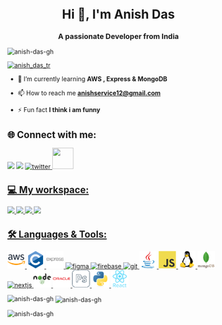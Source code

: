 <h1 align="center">Hi 👋, I'm Anish Das</h1>
<h3 align="center">A passionate Developer from India</h3>
<p align="left"> <img src="https://i.pinimg.com/originals/d5/6d/51/d56d51a1175fb838ee22e6ea336addad.gif" alt="anish-das-gh" /> </p>

<p align="left"> <a href="https://twitter.com/anish_das_tr" target="blank"><img src="https://img.shields.io/twitter/follow/anish_das_tr?logo=twitter&style=for-the-badge" alt="anish_das_tr" /></a> </p>

- 🌱 I’m currently learning **AWS , Express & MongoDB**

- 📫 How to reach me **anishservice12@gmail.com**

- ⚡ Fun fact **I think i am funny**

## 🌐 Connect with me:

<a href="https://www.linkedin.com/in/anish-das-lin/" alt="Anish Das - LinkedIn"><img src="https://img.icons8.com/fluent/48/000000/linkedin.png" ></a> 
<a href="https://www.instagram.com/anish_das_ig/" alt="Anish Das - Instagram"><img src="https://img.icons8.com/fluent/48/000000/instagram-new.png" ></a> 
<a href="https://x.com/Anish_Das_TR" alt="Anish Das - Twitter"><img width="48" height="48" src="https://img.icons8.com/fluency/48/twitter.png" alt="twitter"/>
<a href="https://leetcode.com/u/Anish_Das_LC/" alt="Anish Das - LeetCode"><img width="48" height="48" src="https://img.icons8.com/external-tal-revivo-shadow-tal-revivo/48/external-level-up-your-coding-skills-and-quickly-land-a-job-logo-shadow-tal-revivo.png"/>


## 💻 My workspace:

![](https://img.shields.io/badge/Windows-11-informational?style=flat&logo=Windows&logoColor=white&color=0083DC)
![](https://img.shields.io/badge/Intel-i5_10th_Gen-informational?style=flat&logo=intel&logoColor=white&color=0071C5)
![](https://img.shields.io/badge/RAM-8_GB-informational?style=flat&logo=data:image/png;base64,iVBORw0KGgoAAAANSUhEUgAAAA4AAAAOCAYAAAAfSC3RAAAABmJLR0QA/wD/AP+gvaeTAAAAqUlEQVQokaWSsQ3CQAxF36GIMlQMAbkFaOgoGQCJIdiKIl3YIYxAg6gjSso0n8YJLhC5E1+yLJ39zpb84V9JCpK2lqOkpUX0tW/gQlJnuZZ0tKh9begPBq2BfeJyTQjhNkxrJd0lPTWtFmBmv5TABbgmTCwBCvdwSlwVPzFbxXTLqAZ4ADsPvhLADRCBDj7nWAEHYD4B98B5PIfBWQbwoLdc5SxX/bRcrt4PhcIRoFAWyAAAAABJRU5ErkJggg==&logoColor=white&color=GREEN)
![](https://img.shields.io/badge/NVIDIA-GEFORCE_GTX_1650_4GB-informational?style=flat&logo=nvidia&logoColor=white&color=76bc00)

## 🛠️ Languages & Tools:
<p align="left"> <a href="https://aws.amazon.com" target="_blank" rel="noreferrer"> <img src="https://raw.githubusercontent.com/devicons/devicon/master/icons/amazonwebservices/amazonwebservices-original-wordmark.svg" alt="aws" width="40" height="40"/> </a> <a href="https://www.cprogramming.com/" target="_blank" rel="noreferrer"> <img src="https://raw.githubusercontent.com/devicons/devicon/master/icons/c/c-original.svg" alt="c" width="40" height="40"/> </a> <a href="https://expressjs.com" target="_blank" rel="noreferrer"> <img src="https://raw.githubusercontent.com/devicons/devicon/master/icons/express/express-original-wordmark.svg" alt="express" width="40" height="40"/> </a> <a href="https://www.figma.com/" target="_blank" rel="noreferrer"> <img src="https://www.vectorlogo.zone/logos/figma/figma-icon.svg" alt="figma" width="40" height="40"/> </a> <a href="https://firebase.google.com/" target="_blank" rel="noreferrer"> <img src="https://www.vectorlogo.zone/logos/firebase/firebase-icon.svg" alt="firebase" width="40" height="40"/> </a> <a href="https://git-scm.com/" target="_blank" rel="noreferrer"> <img src="https://www.vectorlogo.zone/logos/git-scm/git-scm-icon.svg" alt="git" width="40" height="40"/> </a> <a href="https://www.java.com" target="_blank" rel="noreferrer"> <img src="https://raw.githubusercontent.com/devicons/devicon/master/icons/java/java-original.svg" alt="java" width="40" height="40"/> </a> <a href="https://developer.mozilla.org/en-US/docs/Web/JavaScript" target="_blank" rel="noreferrer"> <img src="https://raw.githubusercontent.com/devicons/devicon/master/icons/javascript/javascript-original.svg" alt="javascript" width="40" height="40"/> </a> <a href="https://www.linux.org/" target="_blank" rel="noreferrer"> <img src="https://raw.githubusercontent.com/devicons/devicon/master/icons/linux/linux-original.svg" alt="linux" width="40" height="40"/> </a> <a href="https://www.mongodb.com/" target="_blank" rel="noreferrer"> <img src="https://raw.githubusercontent.com/devicons/devicon/master/icons/mongodb/mongodb-original-wordmark.svg" alt="mongodb" width="40" height="40"/> </a> <a href="https://nextjs.org/" target="_blank" rel="noreferrer"> <img src="https://cdn.worldvectorlogo.com/logos/nextjs-2.svg" alt="nextjs" width="40" height="40"/> </a> <a href="https://nodejs.org" target="_blank" rel="noreferrer"> <img src="https://raw.githubusercontent.com/devicons/devicon/master/icons/nodejs/nodejs-original-wordmark.svg" alt="nodejs" width="40" height="40"/> </a> <a href="https://www.oracle.com/" target="_blank" rel="noreferrer"> <img src="https://raw.githubusercontent.com/devicons/devicon/master/icons/oracle/oracle-original.svg" alt="oracle" width="40" height="40"/> </a> <a href="https://www.photoshop.com/en" target="_blank" rel="noreferrer"> <img src="https://raw.githubusercontent.com/devicons/devicon/master/icons/photoshop/photoshop-line.svg" alt="photoshop" width="40" height="40"/> </a> <a href="https://www.python.org" target="_blank" rel="noreferrer"> <img src="https://raw.githubusercontent.com/devicons/devicon/master/icons/python/python-original.svg" alt="python" width="40" height="40"/> </a> <a href="https://reactjs.org/" target="_blank" rel="noreferrer"> <img src="https://raw.githubusercontent.com/devicons/devicon/master/icons/react/react-original-wordmark.svg" alt="react" width="40" height="40"/> </a> </p>




<p><img align="left" src="https://github-readme-stats.vercel.app/api/top-langs?username=anish-das-gh&show_icons=true&locale=en&layout=compact" alt="anish-das-gh" /></p>

<p>&nbsp;<img align="center" src="https://github-readme-stats.vercel.app/api?username=anish-das-gh&show_icons=true&locale=en" alt="anish-das-gh" /></p>

<p><img align="center" src="https://github-readme-streak-stats.herokuapp.com/?user=anish-das-gh&" alt="anish-das-gh" /></p>
